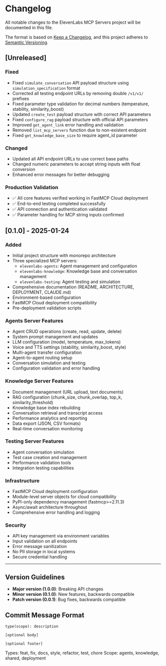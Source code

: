 # Changelog

All notable changes to the ElevenLabs MCP Servers project will be documented in this file.

The format is based on [Keep a Changelog](https://keepachangelog.com/en/1.0.0/),
and this project adheres to [Semantic Versioning](https://semver.org/spec/v2.0.0.html).

## [Unreleased]

### Fixed
- Fixed `simulate_conversation` API payload structure using `simulation_specification` format
- Corrected all testing endpoint URLs by removing double `/v1/v1/` prefixes
- Fixed parameter type validation for decimal numbers (temperature, stability, similarity_boost)
- Updated `create_test` payload structure with correct API parameters
- Fixed `configure_rag` payload structure with official API parameters
- Improved `get_agent_link` error handling and validation
- Removed `list_mcp_servers` function due to non-existent endpoint
- Fixed `get_knowledge_base_size` to require agent_id parameter

### Changed
- Updated all API endpoint URLs to use correct base paths
- Changed numeric parameters to accept string inputs with float conversion
- Enhanced error messages for better debugging

### Production Validation
- ✅ All core features verified working in FastMCP Cloud deployment
- ✅ End-to-end testing completed successfully
- ✅ API connection and authentication validated
- ✅ Parameter handling for MCP string inputs confirmed

## [0.1.0] - 2025-01-24

### Added
- Initial project structure with monorepo architecture
- Three specialized MCP servers:
  - `elevenlabs-agents`: Agent management and configuration
  - `elevenlabs-knowledge`: Knowledge base and conversation management
  - `elevenlabs-testing`: Agent testing and simulation
- Comprehensive documentation (README, ARCHITECTURE, DEPLOYMENT, CLAUDE.md)
- Environment-based configuration
- FastMCP Cloud deployment compatibility
- Pre-deployment validation scripts

### Agents Server Features
- Agent CRUD operations (create, read, update, delete)
- System prompt management and updates
- LLM configuration (model, temperature, max_tokens)
- Voice and TTS settings (stability, similarity_boost, style)
- Multi-agent transfer configuration
- Agent-to-agent routing setup
- Conversation simulation and testing
- Configuration validation and error handling

### Knowledge Server Features
- Document management (URL upload, text documents)
- RAG configuration (chunk_size, chunk_overlap, top_k, similarity_threshold)
- Knowledge base index rebuilding
- Conversation retrieval and transcript access
- Performance analytics and reporting
- Data export (JSON, CSV formats)
- Real-time conversation monitoring

### Testing Server Features
- Agent conversation simulation
- Test case creation and management
- Performance validation tools
- Integration testing capabilities

### Infrastructure
- FastMCP Cloud deployment configuration
- Module-level server objects for cloud compatibility
- PyPI-only dependency management (fastmcp>=2.11.3)
- Async/await architecture throughout
- Comprehensive error handling and logging

### Security
- API key management via environment variables
- Input validation on all endpoints
- Error message sanitization
- No PII storage in local systems
- Secure credential handling

---

## Version Guidelines

- **Major version (1.0.0)**: Breaking API changes
- **Minor version (0.1.0)**: New features, backwards compatible
- **Patch version (0.0.1)**: Bug fixes, backwards compatible

## Commit Message Format

```
type(scope): description

[optional body]

[optional footer]
```

Types: feat, fix, docs, style, refactor, test, chore
Scope: agents, knowledge, shared, deployment